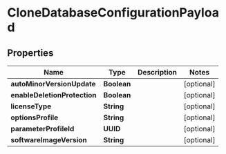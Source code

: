 

# CloneDatabaseConfigurationPayload


## Properties

Name | Type | Description | Notes
------------ | ------------- | ------------- | -------------
**autoMinorVersionUpdate** | **Boolean** |  |  [optional]
**enableDeletionProtection** | **Boolean** |  |  [optional]
**licenseType** | **String** |  |  [optional]
**optionsProfile** | **String** |  |  [optional]
**parameterProfileId** | **UUID** |  |  [optional]
**softwareImageVersion** | **String** |  |  [optional]



